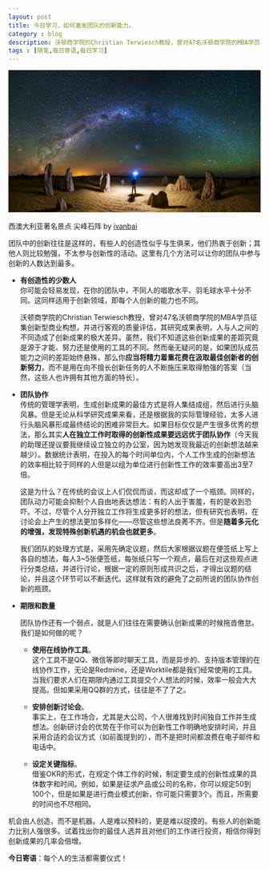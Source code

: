 ```yaml
---
layout: post
title: 今日学习，如何激发团队的创新能力。
category : blog
description: 沃顿商学院的Christian Terwiesch教授，曾对47名沃顿商学院的MBA学员征集创新型商业构想，并进行客观的质量评估，其研究成果表明，人与人之间的不同造成了创新成果的极大差异。虽然，我们不知道这些创新成果的差距究竟是源于才能、努力还是使用的工具的不同。然而毫无疑问的是，如果团队成员能力之间的差距始终悬殊，那么你应当将精力着重花费在汲取最佳创新者的创新努力，而不是用在向不擅长创新任务的人不断施压来取得勉强的答案（当然，这些人也许拥有其他方面的特长）。 
tags : [随笔,每日寄语,每日学习]
---
```


![](/assets/images/post/20150427.jpg)

西澳大利亚著名景点 尖峰石阵 by [ivanbai](http://ivanbai.tuchong.com?ref=www.xuelu.org/)

团队中的创新往往是这样的，有些人的创造性似乎与生俱来，他们热衷于创新；其他人则比较勉强，不太参与创新性的活动。这里有几个方法可以让你的团队中参与创新的人数达到最多。  

* **有创造性的少数人**  
	你可能会轻易发现，在你的团队中，不同人的唱歌水平、羽毛球水平十分不同。这同样适用于创新领域，即每个人创新的能力也不同。  
	
	沃顿商学院的Christian Terwiesch教授，曾对47名沃顿商学院的MBA学员征集创新型商业构想，并进行客观的质量评估，其研究成果表明，人与人之间的不同造成了创新成果的极大差异。虽然，我们不知道这些创新成果的差距究竟是源于才能、努力还是使用的工具的不同。然而毫无疑问的是，如果团队成员能力之间的差距始终悬殊，那么你**应当将精力着重花费在汲取最佳创新者的创新努力**，而不是用在向不擅长创新任务的人不断施压来取得勉强的答案（当然，这些人也许拥有其他方面的特长）。 
	 
* **团队协作**  
	传统的管理学表明，生成创新成果的最佳方式是将人集结成组，然后进行头脑风暴。但是无论从科学研究成果来看，还是根据我的实际管理经验，太多人进行头脑风暴形成最终结论的困难非常巨大。如果目标仅仅是产生很多优秀的想法，那么其实**人在独立工作时取得的创新性成果要远远优于团队协作**（今天我的助理还提议要我继续设立独立的办公室，因为她发现我最近的创新想法越来越少）。数据统计表明，在投入的每个时间单位内，个人工作生成的创新想法的效率相比较于同样的人但是以组为单位进行创新性工作的效率要高出3至7倍。  
	
	这是为什么？在传统的会议上人们侃侃而谈，而这却成了一个瓶颈。同样的，团队动力可能会抑制个人自由地表达想法：有的人出于害羞，有的是收到恐吓。不过，尽管个人分开独立工作将生成更多好的想法，但有研究也表明，在讨论会上产生的想法更加多样化——尽管这些想法良莠不齐。但是**随着多元化的增强，发现特殊创新机遇的机会也就更多**。  
	
	我们团队的处理方式是，采用先确定议题，然后大家根据议题在便签纸上写上各自的想法，每人3~5张便签纸，每张纸只写一个观点，最后在对这些观点进行分类总结，并进行讨论，根据一定的原则形成共识之后，才得出议题的结论，并且这个环节可以不断迭代。这样就有效的避免了之前所说的团队协作创新的瓶颈。  
	
* **期限和数量** 

	团队协作还有一个弱点，就是人们往往在需要确认创新成果的时候拖沓倦怠。我们是如何做的呢？

	* **使用在线协作工具**。  
	这个工具不是QQ、微信等即时聊天工具，而是异步的、支持版本管理的在线协作工作，无论是Redmine，还是Worktile都是我们经常使用的工具。当我们要求人们在期限内通过工具提交个人想法的时候，效率一般会大大提高。但如果采用QQ群的方式，往往是不了了之。  
	
	* **安排创新讨论会**。  
	事实上，在工作场合，尤其是大公司，个人很难找到时间独自工作并生成想法。创新研讨会的优势在于你可以为创新性工作明确地安排时间，并且采用合适的会议方式（如前面提到的），而不是把时间都浪费在电子邮件和电话中。
	* **设定关键指标**。  
	借鉴OKR的形式，在规定个体工作的时候，制定要生成的创新性成果的具体数字和时间。例如，如果是征求产品或公司的名称，你可以规定50到100个，但是如果是进行商业模式创新，你可能只需要3个。而且，所需要的时间也不尽相同。  

机会由人创造，而不是机器。人是难以预料的，更是难以捉摸的。有些人的创新能力比别人强很多。试着找出你的最佳人选并且对他们的工作进行投资，相信你得到创新成果的几率会倍增。

**今日寄语**：每个人的生活都需要仪式！





